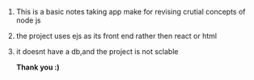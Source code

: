 1. This is a basic notes taking app
   make for revising crutial concepts of node js
2. the project  uses ejs as its front end rather then react or html
3. it doesnt have a db,and the project is not sclable

   **Thank you :)**

